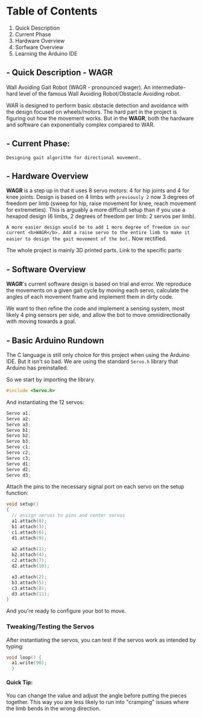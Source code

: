 # Table of Contents

1) Quick Description
2) Current Phase
3) Hardware Overview
4) Sorfware Overview
5) Learning the Arduino IDE

## - Quick Description - WAGR
Wall Avoiding Gait Robot (WAGR - pronounced wager).
An intermediate-hard level of the famous Wall Avoiding Robot/Obstacle Avoiding robot.

WAR is designed to perform basic obstacle detection and avoidance with the design focused on wheels/motors. The hard part in the project is figuring out how the movement works. But in the <b>WAGR</b>, both the hardware and software can exponentially complex compared to WAR.

## - Current Phase: 
`Designing gait algorithm for directional movement. `

## - Hardware Overview
<b>WAGR</b> is a step up in that it uses 8 servo motors: 4 for hip joints and 4 for knee joints. Design is based on 4 limbs with `previously 2` now 3 degrees of freedom per limb (sweep for hip, raise movement for knee, reach movement for extremeties). This is arguably a more difficult setup than if you use a hexapod design (6 limbs, 2 degrees of freedom per limb: 2 servos per limb).

`A more easier design would be to add 1 more degree of freedom in our current <b>WAGR</b>. Add a raise servo to the entire limb to make it easier to design the gait movement of the bot.` Now rectified.

The whole project is mainly 3D printed parts. Link to the specific parts: 

## - Software Overview
<b>WAGR</b>'s current software design is based on trial and error. We reproduce the movements on a given gait cycle by moving each servo, calculate the angles of each movement frame and implement them in dirty code.

We want to then refine the code and implement a sensing system, most likely 4 ping sensors per side, and allow the bot to move omnidirectionally with moving towards a goal.



## - Basic Arduino Rundown

The C language is still only choice for this project when using the Arduino IDE. But it isn't so bad.
We are using the standard `Servo.h` library that Arduino has preinstalled.

So we start by importing the library.
```C
#include <Servo.h>
```
And instantiating the 12 servos:
```C
Servo a1;  
Servo a2; 
Servo a3;
Servo b1;
Servo b2;
Servo b3;
Servo c1;  
Servo c2; 
Servo c3;
Servo d1;
Servo d2;
Servo d3;
```
Attach the pins to the necessary signal port on each servo on the setup function: 
```C
void setup()
{
  // assign servos to pins and center servos
  a1.attach(0); 
  b1.attach(3);
  c1.attach(6);
  d1.attach(9);
  
  a2.attach(1);
  b2.attach(4);
  c2.attach(7);
  d2.attach(10);

  a3.attach(2);
  b3.attach(5);
  c3.attach(8);
  d3.attach(11);   
}
```
And you're ready to configure your bot to move.

### Tweaking/Testing the Servos
After instantiating the servos, you can test if the servos work as intended by typing:
```C
void loop() {
  a1.write(90);
  }
```
#### Quick Tip:
You can change the value and adjust the angle before putting the pieces together. This way you are less likely to run into "cramping" issues where the limb bends in the wrong direction.

